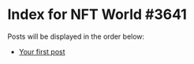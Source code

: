 # Index for NFT World #3641
Posts will be displayed in the order below:

- [Your first post](./001-first.md)


